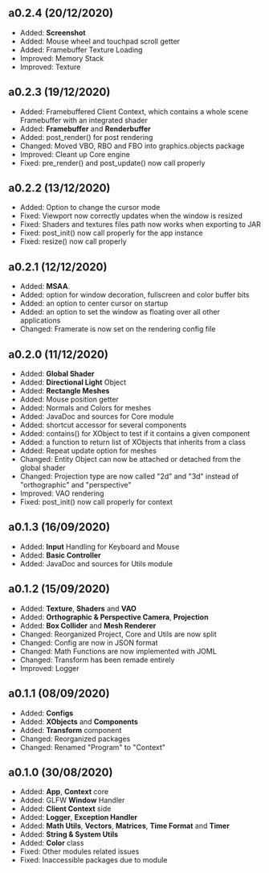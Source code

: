 ## a0.2.4 (20/12/2020)
- Added: **Screenshot**
- Added: Mouse wheel and touchpad scroll getter
- Added: Framebuffer Texture Loading
- Improved: Memory Stack
- Improved: Texture

## a0.2.3 (19/12/2020)
- Added: Framebuffered Client Context, which contains a whole scene Framebuffer with an integrated shader
- Added: **Framebuffer** and **Renderbuffer**
- Added: post_render() for post rendering
- Changed: Moved VBO, RBO and FBO into graphics.objects package
- Improved: Cleant up Core engine
- Fixed: pre_render() and post_update() now call properly

## a0.2.2 (13/12/2020)
- Added: Option to change the cursor mode
- Fixed: Viewport now correctly updates when the window is resized
- Fixed: Shaders and textures files path now works when exporting to JAR
- Fixed: post_init() now call properly for the app instance
- Fixed: resize() now call properly

## a0.2.1 (12/12/2020)
- Added: **MSAA**.
- Added: option for window decoration, fullscreen and color buffer bits
- Added: an option to center cursor on startup
- Added: an option to set the window as floating over all other applications
- Changed: Framerate is now set on the rendering config file

## a0.2.0 (11/12/2020)
- Added: **Global Shader**
- Added: **Directional Light** Object
- Added: **Rectangle Meshes**
- Added: Mouse position getter
- Added: Normals and Colors for meshes
- Added: JavaDoc and sources for Core module
- Added: shortcut accessor for several components
- Added: contains() for XObject to test if it contains a given component
- Added: a function to return list of XObjects that inherits from a class
- Added: Repeat update option for meshes
- Changed: Entity Object can now be attached or detached from the global shader
- Changed: Projection type are now called "2d" and "3d" instead of "orthographic" and "perspective"
- Improved: VAO rendering
- Fixed: post_init() now call properly for context

## a0.1.3 (16/09/2020)
- Added: **Input** Handling for Keyboard and Mouse
- Added: **Basic Controller**
- Added: JavaDoc and sources for Utils module

## a0.1.2 (15/09/2020)
- Added: **Texture**, **Shaders** and **VAO**
- Added: **Orthographic & Perspective Camera**, **Projection**
- Added: **Box Collider** and **Mesh Renderer**
- Changed: Reorganized Project, Core and Utils are now split
- Changed: Config are now in JSON format
- Changed: Math Functions are now implemented with JOML
- Changed: Transform has been remade entirely
- Improved: Logger

## a0.1.1 (08/09/2020)
- Added: **Configs**
- Added: **XObjects** and **Components**
- Added: **Transform** component
- Changed: Reorganized packages
- Changed: Renamed "Program" to "Context"

## a0.1.0 (30/08/2020)
- Added: **App**, **Context** core
- Added: GLFW **Window** Handler
- Added: **Client Context** side
- Added: **Logger**, **Exception Handler**
- Added: **Math Utils**, **Vectors**, **Matrices**, **Time Format** and **Timer**
- Added: **String & System Utils**
- Added: **Color** class
- Fixed: Other modules related issues
- Fixed: Inaccessible packages due to module